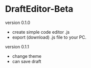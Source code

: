 # DraftEditor-Beta
version 0.1.0
- create simple code editor .js
- export (download) .js file to your PC.

version 0.1.1
- change theme
- can save draft
